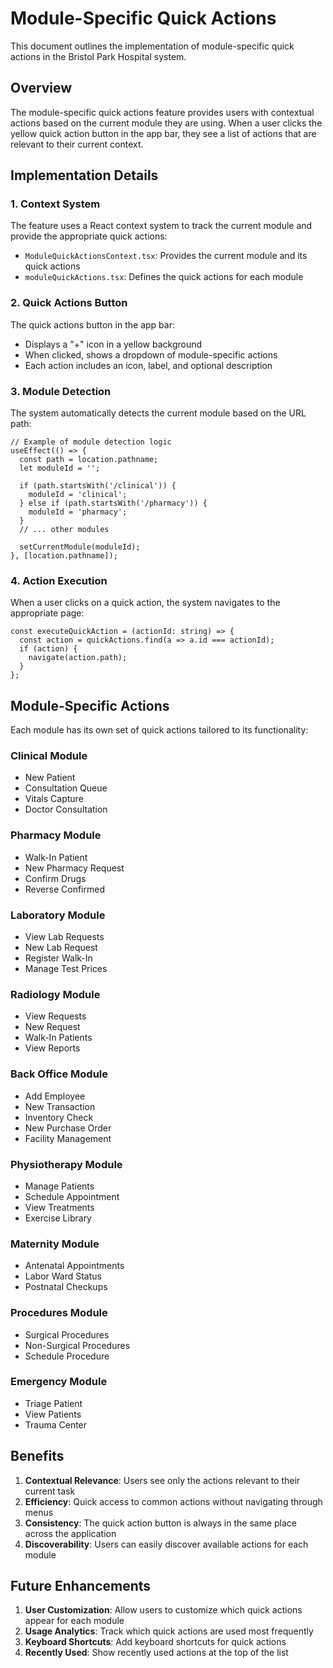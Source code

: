 # Module-Specific Quick Actions

This document outlines the implementation of module-specific quick actions in the Bristol Park Hospital system.

## Overview

The module-specific quick actions feature provides users with contextual actions based on the current module they are using. When a user clicks the yellow quick action button in the app bar, they see a list of actions that are relevant to their current context.

## Implementation Details

### 1. Context System

The feature uses a React context system to track the current module and provide the appropriate quick actions:

- `ModuleQuickActionsContext.tsx`: Provides the current module and its quick actions
- `moduleQuickActions.tsx`: Defines the quick actions for each module

### 2. Quick Actions Button

The quick actions button in the app bar:

- Displays a "+" icon in a yellow background
- When clicked, shows a dropdown of module-specific actions
- Each action includes an icon, label, and optional description

### 3. Module Detection

The system automatically detects the current module based on the URL path:

```tsx
// Example of module detection logic
useEffect(() => {
  const path = location.pathname;
  let moduleId = '';

  if (path.startsWith('/clinical')) {
    moduleId = 'clinical';
  } else if (path.startsWith('/pharmacy')) {
    moduleId = 'pharmacy';
  }
  // ... other modules

  setCurrentModule(moduleId);
}, [location.pathname]);
```

### 4. Action Execution

When a user clicks on a quick action, the system navigates to the appropriate page:

```tsx
const executeQuickAction = (actionId: string) => {
  const action = quickActions.find(a => a.id === actionId);
  if (action) {
    navigate(action.path);
  }
};
```

## Module-Specific Actions

Each module has its own set of quick actions tailored to its functionality:

### Clinical Module

- New Patient
- Consultation Queue
- Vitals Capture
- Doctor Consultation

### Pharmacy Module

- Walk-In Patient
- New Pharmacy Request
- Confirm Drugs
- Reverse Confirmed

### Laboratory Module

- View Lab Requests
- New Lab Request
- Register Walk-In
- Manage Test Prices

### Radiology Module

- View Requests
- New Request
- Walk-In Patients
- View Reports

### Back Office Module

- Add Employee
- New Transaction
- Inventory Check
- New Purchase Order
- Facility Management

### Physiotherapy Module

- Manage Patients
- Schedule Appointment
- View Treatments
- Exercise Library

### Maternity Module

- Antenatal Appointments
- Labor Ward Status
- Postnatal Checkups

### Procedures Module

- Surgical Procedures
- Non-Surgical Procedures
- Schedule Procedure

### Emergency Module

- Triage Patient
- View Patients
- Trauma Center

## Benefits

1. **Contextual Relevance**: Users see only the actions relevant to their current task
2. **Efficiency**: Quick access to common actions without navigating through menus
3. **Consistency**: The quick action button is always in the same place across the application
4. **Discoverability**: Users can easily discover available actions for each module

## Future Enhancements

1. **User Customization**: Allow users to customize which quick actions appear for each module
2. **Usage Analytics**: Track which quick actions are used most frequently
3. **Keyboard Shortcuts**: Add keyboard shortcuts for quick actions
4. **Recently Used**: Show recently used actions at the top of the list
